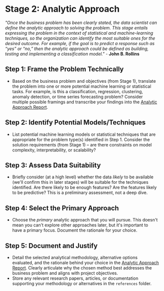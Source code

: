 # Stage 2: Analytic Approach

_"Once the business problem has been clearly stated, the data scientist can define the analytic approach to solving the problem. This stage entails expressing the problem in the context of statistical and machine-learning techniques, so the organization can identify the most suitable ones for the desired outcome. For example, if the goal is to predict a response such as “yes” or “no,” then the analytic approach could be defined as building, testing and implementing a classification model."_ - **John B. Rollins**

## Step 1: Frame the Problem Technically
* Based on the business problem and objectives (from Stage 1), translate the problem into one or more potential machine learning or statistical tasks. For example, is this a classification, regression, clustering, anomaly detection, or time series forecasting problem? Consider multiple possible framings and transcribe your findings into the [Analytic Approach Report](./references/02_analytic_approach_report.md).

## Step 2: Identify Potential Models/Techniques
* List potential machine learning models or statistical techniques that are appropriate for the problem type(s) identified in Step 1. Consider the solution requirements (from Stage 1) – are there constraints on model complexity, interpretability, or scalability?

## Step 3: Assess Data Suitability
* Briefly consider (at a high level) whether the data *likely* to be available (we'll confirm this in later stages) will be suitable for the techniques identified. Are there likely to be enough features? Are the features likely to be predictive? This is a preliminary assessment, not a deep dive.

## Step 4: Select the Primary Approach
* Choose the *primary* analytic approach that you will pursue. This doesn't mean you can't explore other approaches later, but it's important to have a primary focus. Document the rationale for your choice.

## Step 5: Document and Justify
* Detail the selected analytical methodology, alternative options evaluated, and the rationale behind your choice in the [Analytic Approach Report](./references/02_analytic_approach_report.md). Clearly articulate why the chosen method best addresses the business problem and aligns with project objectives.
* Store any relevant research papers, articles, or documentation supporting your methodology or alternatives in the `references` folder.